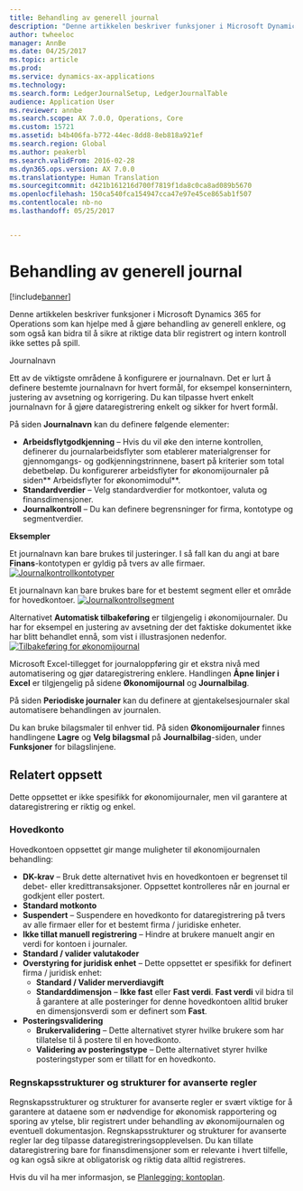 ```yaml
---
title: Behandling av generell journal
description: "Denne artikkelen beskriver funksjoner i Microsoft Dynamics 365 for Operations som kan hjelpe med å gjøre behandling av generell enklere, og som også kan bidra til å sikre at riktige data blir registrert og intern kontroll ikke settes på spill."
author: twheeloc
manager: AnnBe
ms.date: 04/25/2017
ms.topic: article
ms.prod: 
ms.service: dynamics-ax-applications
ms.technology: 
ms.search.form: LedgerJournalSetup, LedgerJournalTable
audience: Application User
ms.reviewer: annbe
ms.search.scope: AX 7.0.0, Operations, Core
ms.custom: 15721
ms.assetid: b4b406fa-b772-44ec-8dd8-8eb818a921ef
ms.search.region: Global
ms.author: peakerbl
ms.search.validFrom: 2016-02-28
ms.dyn365.ops.version: AX 7.0.0
ms.translationtype: Human Translation
ms.sourcegitcommit: d421b161216d700f7819f1da8c0ca8ad089b5670
ms.openlocfilehash: 150ca540fca154947cca47e97e45ce865ab1f507
ms.contentlocale: nb-no
ms.lasthandoff: 05/25/2017


---
```


# <a name="general-journal-processing"></a>Behandling av generell journal

[!include[banner](../includes/banner.md)]


Denne artikkelen beskriver funksjoner i Microsoft Dynamics 365 for Operations som kan hjelpe med å gjøre behandling av generell enklere, og som også kan bidra til å sikre at riktige data blir registrert og intern kontroll ikke settes på spill.  

Journalnavn

Ett av de viktigste områdene å konfigurere er journalnavn. Det er lurt å definere bestemte journalnavn for hvert formål, for eksempel konsernintern, justering av avsetning og korrigering. Du kan tilpasse hvert enkelt journalnavn for å gjøre dataregistrering enkelt og sikker for hvert formål. 

På siden **Journalnavn** kan du definere følgende elementer:

-   **Arbeidsflytgodkjenning** – Hvis du vil øke den interne kontrollen, definerer du journalarbeidsflyter som etablerer materialgrenser for gjennomgangs- og godkjenningstrinnene, basert på kriterier som total debetbeløp. Du konfigurerer arbeidsflyter for økonomijournaler på siden** Arbeidsflyter for økonomimodul**.
-   **Standardverdier** – Velg standardverdier for motkontoer, valuta og finansdimensjoner.
-   **Journalkontroll** – Du kan definere begrensninger for firma, kontotype og segmentverdier. 

**Eksempler**

Et journalnavn kan bare brukes til justeringer. I så fall kan du angi at bare **Finans**-kontotypen er gyldig på tvers av alle firmaer. [![Journalkontrollkontotyper](./media/journal-control-account-types1.png)](./media/journal-control-account-types1.png)

Et journalnavn kan bare brukes bare for et bestemt segment eller et område for hovedkontoer. [![Journalkontrollsegment](./media/journal-control-segment1.png)](./media/journal-control-segment1.png)

Alternativet **Automatisk tilbakeføring** er tilgjengelig i økonomijournaler. Du har for eksempel en justering av avsetning der det faktiske dokumentet ikke har blitt behandlet ennå, som vist i illustrasjonen nedenfor.
[![Tilbakeføring for økonomijournal](./media/general-journal-reversing1.png)](./media/general-journal-reversing1.png) 

Microsoft Excel-tillegget for journaloppføring gir et ekstra nivå med automatisering og gjør dataregistrering enklere. Handlingen **Åpne linjer i Excel** er tilgjengelig på sidene **Økonomijournal** og **Journalbilag**. 

På siden **Periodiske journaler** kan du definere at gjentakelsesjournaler skal automatisere behandlingen av journalen. 

Du kan bruke bilagsmaler til enhver tid. På siden **Økonomijournaler** finnes handlingene **Lagre** og **Velg bilagsmal** på **Journalbilag**-siden, under **Funksjoner** for bilagslinjene.

## <a name="related-setup"></a>Relatert oppsett
Dette oppsettet er ikke spesifikk for økonomijournaler, men vil garantere at dataregistrering er riktig og enkel.

### <a name="main-account"></a>Hovedkonto

Hovedkontoen oppsettet gir mange muligheter til økonomijournalen behandling:

-   **DK-krav** – Bruk dette alternativet hvis en hovedkontoen er begrenset til debet- eller kredittransaksjoner. Oppsettet kontrolleres når en journal er godkjent eller postert.
-   **Standard motkonto**
-   **Suspendert** – Suspendere en hovedkonto for dataregistrering på tvers av alle firmaer eller for et bestemt firma / juridiske enheter.
-   **Ikke tillat manuell registrering** – Hindre at brukere manuelt angir en verdi for kontoen i journaler.
-   **Standard / valider valutakoder**
-   **Overstyring for juridisk enhet** – Dette oppsettet er spesifikk for definert firma / juridisk enhet:
    -   **Standard / Valider merverdiavgift**
    -   **Standarddimensjon** – **Ikke fast** eller **Fast verdi**. **Fast verdi** vil bidra til å garantere at alle posteringer for denne hovedkontoen alltid bruker en dimensjonsverdi som er definert som **Fast**.
-   **Posteringsvalidering**
    -   **Brukervalidering** – Dette alternativet styrer hvilke brukere som har tillatelse til å postere til en hovedkonto.
    -   **Validering av posteringstype** – Dette alternativet styrer hvilke posteringstyper som er tillatt for en hovedkonto.

### <a name="accounting-structures-and-advanced-rules-structures"></a>Regnskapsstrukturer og strukturer for avanserte regler

Regnskapsstrukturer og strukturer for avanserte regler er svært viktige for å garantere at dataene som er nødvendige for økonomisk rapportering og sporing av ytelse, blir registrert under behandling av økonomijournalen og eventuell dokumentasjon. Regnskapsstrukturer og strukturer for avanserte regler lar deg tilpasse dataregistreringsopplevelsen. Du kan tillate dataregistrering bare for finansdimensjoner som er relevante i hvert tilfelle, og kan også sikre at obligatorisk og riktig data alltid registreres.

Hvis du vil ha mer informasjon, se [Planlegging: kontoplan](plan-chart-of-accounts.md). 




